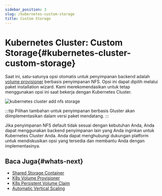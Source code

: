```yaml
---
sidebar_position: 3
slug: /kubernetes-custom-storage
title: Custom Storage
---
```

# Kubernetes Cluster: Custom Storage{#kubernetes-cluster-custom-storage}

Saat ini, satu-satunya opsi otomatis untuk penyimpanan backend adalah [volume provisioner](<https://docs.dewacloud.com/docs/kubernetes-volume-provisioner>) berbasis penyimpanan NFS. Opsi ini dapat dipilih melalui paket installation wizard. Kami merekomendasikan untuk tetap menggunakan opsi ini saat bekerja dengan Kubernetes Cluster.  

<img src="https://assets.dewacloud.com/dewacloud-docs/kubernetes%20hosting/persistent%20data/Custom%20Storage/01-kubernetes-cluster-add-nfs-storage%20(1).png" alt="kubernetes cluster add nfs storage" max-width="100%"/>

:::tip
Pilihan tambahan untuk penyimpanan berbasis Gluster akan diimplementasikan dalam versi paket mendatang.
:::

Jika penyimpanan NFS default tidak sesuai dengan kebutuhan Anda, Anda dapat menggunakan backend penyimpanan lain yang Anda inginkan untuk Kubernetes Cluster Anda. Anda dapat menghubungi dukungan platform untuk mendiskusikan opsi yang tersedia dan membantu Anda dengan implementasinya.

## Baca Juga{#whats-next}

  * [Shared Storage Container](<https://docs.dewacloud.com/docs/shared-storage-container>)
  * [K8s Volume Provisioner](<https://docs.dewacloud.com/docs/kubernetes-volume-provisioner>)
  * [K8s Persistent Volume Claim](<https://docs.dewacloud.com/docs/kubernetes-persistent-volume-claim>)
  * [Automatic Vertical Scaling](<https://docs.dewacloud.com/docs/automatic-vertical-scaling>)
